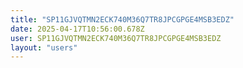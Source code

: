 ```yaml
---
title: "SP11GJVQTMN2ECK740M36Q7TR8JPCGPGE4MSB3EDZ"
date: 2025-04-17T10:56:00.678Z
user: SP11GJVQTMN2ECK740M36Q7TR8JPCGPGE4MSB3EDZ
layout: "users"
---
```

    